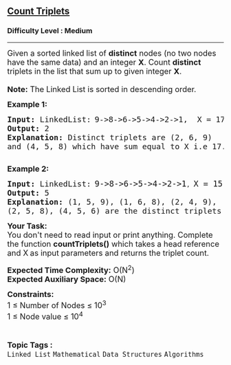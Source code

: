 <h2><a href="https://www.geeksforgeeks.org/problems/count-triplets--141631/1?page=3&category=Linked%20List,Binary%20Search%20Tree&status=unsolved&sortBy=accuracy">Count Triplets</a></h2><h3>Difficulty Level : Medium</h3><hr><div class="problems_problem_content__Xm_eO"><p><span style="font-size: 18px;">Given a sorted linked list&nbsp;of <strong>distinct</strong> nodes (no two nodes have the same data) and an integer <strong>X</strong>. Count <strong>distinct </strong>triplets in the list that sum up to given integer <strong>X</strong>.<br><br><strong>Note:</strong> The Linked List is sorted in descending order.</span></p>
<p><span style="font-size: 18px;"><strong>Example 1:</strong></span></p>
<pre><strong><span style="font-size: 18px;">Input: </span></strong><span style="font-size: 18px;">LinkedList:</span> <span style="font-size: 18px;">9-&gt;8-&gt;6-&gt;5-&gt;4-&gt;2-&gt;1,  X = 17
<strong>Output:</strong> 2
<strong>Explanation:</strong> Distinct triplets are (2, 6, 9) 
and (4, 5, 8)&nbsp;which have sum equal to&nbsp;X i.e 17.</span></pre>
<p><br><span style="font-size: 18px;"><strong>Example 2:</strong></span></p>
<pre><span style="font-size: 18px;"><strong>Input: </strong>LinkedList:</span> <span style="font-size: 14pt;">9-&gt;8-&gt;6-&gt;5-&gt;4-&gt;2-&gt;1</span>, <span style="font-size: 14pt;">X = 15</span><br><span style="font-size: 18px;"><strong>Output:</strong> 5
<strong>Explanation:</strong> (1, 5, 9), (1, 6, 8), (2, 4, 9), 
(2, 5, 8), (4, 5, 6) are the distinct triplets
</span></pre>
<p><span style="font-size: 18px;"><strong>Your Task: </strong>&nbsp;<br>You don't need to read input or print anything. Complete the function <strong>countTriplets()</strong> which takes a head reference and X</span> <span style="font-size: 18px;">as input parameters and returns the triplet count.</span></p>
<p><span style="font-size: 18px;"><strong>Expected Time Complexity:</strong> O(N<sup>2</sup>)<br><strong>Expected Auxiliary Space:</strong> O(N)</span></p>
<p><span style="font-size: 18px;"><strong>Constraints:</strong><br>1 ≤ Number of Nodes ≤ 10<sup>3</sup>&nbsp;<br>1 ≤ Node value&nbsp;≤ 10<sup>4</sup></span></p></div><br><p><span style=font-size:18px><strong>Topic Tags : </strong><br><code>Linked List</code>&nbsp;<code>Mathematical</code>&nbsp;<code>Data Structures</code>&nbsp;<code>Algorithms</code>&nbsp;